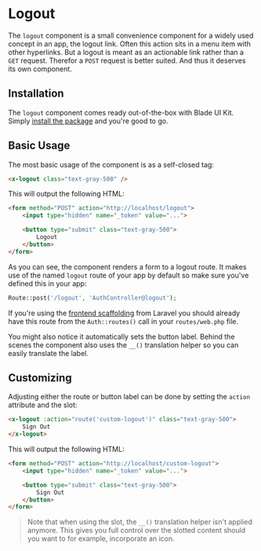 # Logout

The `logout` component is a small convenience component for a widely used concept in an app, the logout link. Often this action sits in a menu item with other hyperlinks. But a logout is meant as an actionable link rather than a `GET` request. Therefor a `POST` request is better suited. And thus it deserves its own component.

## Installation

The `logout` component comes ready out-of-the-box with Blade UI Kit. Simply [install the package](/docs/{{version}}/installation) and you're good to go.

## Basic Usage

The most basic usage of the component is as a self-closed tag:

```html
<x-logout class="text-gray-500" />
```

This will output the following HTML:

```html
<form method="POST" action="http://localhost/logout">
    <input type="hidden" name="_token" value="...">

    <button type="submit" class="text-gray-500">
        Logout
    </button>
</form>
```

As you can see, the component renders a form to a logout route. It makes use of the named `logout` route of your app by default so make sure you've defined this in your app:

```php
Route::post('/logout', 'AuthController@logout');
```

If you're using the [frontend scaffolding](https://laravel.com/docs/frontend) from Laravel you should already have this route from the `Auth::routes()` call in your `routes/web.php` file.

You might also notice it automatically sets the button label. Behind the scenes the component also uses the `__()` translation helper so you can easily translate the label.

## Customizing

Adjusting either the route or button label can be done by setting the `action` attribute and the slot:

```html
<x-logout :action="route('custom-logout')" class="text-gray-500">
    Sign Out
</x-logout>
```

This will output the following HTML:

```html
<form method="POST" action="http://localhost/custom-logout">
    <input type="hidden" name="_token" value="...">

    <button type="submit" class="text-gray-500">
        Sign Out
    </button>
</form>
```

> Note that when using the slot, the `__()` translation helper isn't applied anymore. This gives you full control over the slotted content should you want to for example, incorporate an icon.

